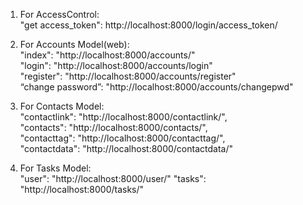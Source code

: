 1. For AccessControl:  
	"get access_token": http://localhost:8000/login/access_token/

2. For Accounts Model(web):  
	"index": "http://localhost:8000/accounts/"  
	"login": "http://localhost:8000/accounts/login"  
	"register": "http://localhost:8000/accounts/register"  
	“change password”: "http://localhost:8000/accounts/changepwd"  
	
3. For Contacts Model:  
	"contactlink": "http://localhost:8000/contactlink/",  
    "contacts": "http://localhost:8000/contacts/",  
    "contacttag": "http://localhost:8000/contacttag/",  
    "contactdata": "http://localhost:8000/contactdata/"  

4. For Tasks Model:  
	"user": "http://localhost:8000/user/"
	"tasks": "http://localhost:8000/tasks/"
